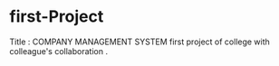 # first-Project
Title : COMPANY MANAGEMENT SYSTEM 
first project of college with colleague's collaboration .
